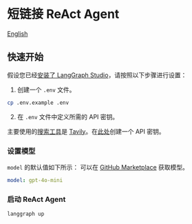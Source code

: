 # 短链接 ReAct Agent

[English](./README.md)

## 快速开始

假设您已经[安装了 LangGraph Studio](https://github.com/langchain-ai/langgraph-studio?tab=readme-ov-file#download)，请按照以下步骤进行设置：

1. 创建一个 `.env` 文件。

```bash
cp .env.example .env
```

2. 在 `.env` 文件中定义所需的 API 密钥。

主要使用的[搜索工具](./src/react_agent/tools.py)是 [Tavily](https://tavily.com/)。在[此处](https://app.tavily.com/sign-in)创建一个 API 密钥。

<!--
设置说明由 `langgraph template lock` 自动生成。请勿手动编辑。
-->

### 设置模型

`model` 的默认值如下所示：
可以在 [GitHub Marketplace](https://github.com/marketplace/models) 获取模型。

```yaml
model: gpt-4o-mini
```

### 启动 ReAct Agent

```bash
langgraph up
```
